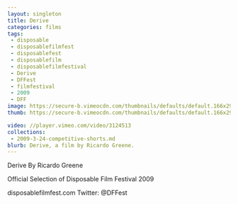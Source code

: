 ```yaml
---
layout: singleton
title: Derive
categories: films
tags:
 - disposable
 - disposablefilmfest
 - disposablefest
 - disposablefilm
 - disposablefilmfestival
 - Derive
 - DFFest
 - filmfestival
 - 2009
 - DFF
image: https://secure-b.vimeocdn.com/thumbnails/defaults/default.166x295.jpg
thumb: https://secure-b.vimeocdn.com/thumbnails/defaults/default.166x295.jpg

video: //player.vimeo.com/video/3124513
collections:
 - 2009-3-24-competitive-shorts.md
blurb: Derive, a film by Ricardo Greene.
---
```


Derive
By Ricardo Greene

Official Selection of Disposable Film Festival 2009

disposablefilmfest.com
Twitter: @DFFest